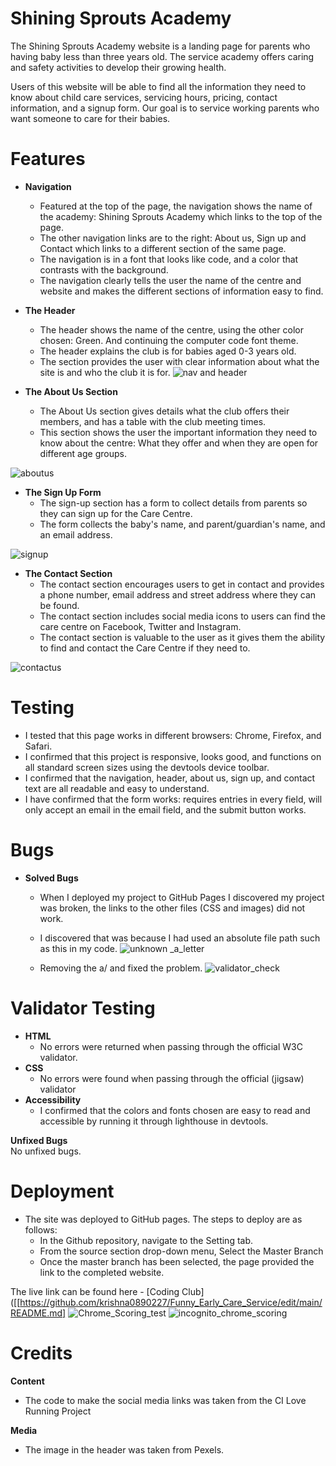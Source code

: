 # Shining Sprouts Academy
The Shining Sprouts Academy website is a landing page for parents who having baby less than three years old. The service academy offers caring and safety activities to develop their growing health. 

Users of this website will be able to find all the information they need to know about child care services, servicing hours, pricing, contact information, and a signup form. Our goal is to service working parents who want someone to care for their babies. 



# Features
*  **Navigation**
     * Featured at the top of the page, the navigation shows the name of the academy: Shining Sprouts Academy which links to the top of the page.
     * The other navigation links are to the right:  About us, Sign up and Contact which links to a different section of the same page.
     * The navigation is in a font that looks like code, and a color that contrasts with the background.
     * The navigation clearly tells the user the name of the centre and website and makes the different sections of information easy to find.
       

 * **The Header**
    * The header shows the name of the centre, using the other color chosen: Green. And continuing the computer code font theme.
    * The header explains the club is for babies aged 0-3 years old.
    * The section provides the user with clear information about what the site is and who the club it is for.
![nav and header](https://github.com/user-attachments/assets/57f5466e-44c2-4baa-a7de-36449d445b94)

  
  * **The About Us Section**
     * The About Us section gives details what the club offers their members, and has a table with the club meeting times.
     * This section shows the user the important information they need to know about the centre: What they offer and when they are open for different age groups.
       
![aboutus](https://github.com/user-attachments/assets/68991424-8d8f-410a-af31-203717929786)

   * **The Sign Up Form**
      * The sign-up section has a form to collect details from parents so they can sign up for the Care Centre.
      * The form collects the baby's name, and parent/guardian's name, and an email address.

![signup](https://github.com/user-attachments/assets/b892ca79-10ce-4926-8b71-5e41ba8e221b)

   * **The Contact Section**
       * The contact section encourages users to get in contact and provides a phone number, email address and street address where they can be found. 
       * The contact section includes social media icons to users can find the care centre  on Facebook, Twitter and  Instagram.
       * The contact section is valuable to the user as it gives them the ability to find and contact the Care Centre if they need to.
          
![contactus](https://github.com/user-attachments/assets/ccea63f6-c271-4c4d-8d8e-c1cbdb55f9ad)

  # Testing 
   * I tested that this page works in different browsers: Chrome, Firefox, and Safari.
   * I confirmed that this project is responsive, looks good, and functions on all standard screen sizes using the devtools device toolbar.
   * I confirmed that the navigation, header, about us, sign up, and contact text are all readable and easy to understand.
   * I have confirmed that the form works: requires entries in every field, will only accept an email in the email field, and the submit button works. 

# Bugs 
   * **Solved Bugs**
      * When I deployed my project to GitHub Pages I discovered my project was broken, the links to the other files (CSS and images) did not work.
      * I discovered that was because I had used an absolute file path such as this in my code.
    ![unknown _a_letter](https://github.com/user-attachments/assets/0cfb1c01-1eb0-43ab-a5d1-17029575ea10)

      * Removing the a/ and fixed the problem.
![validator_check](https://github.com/user-attachments/assets/55084327-b920-4fe9-a2ab-d8d6e4eaeb9a)

# Validator Testing
* **HTML**
    * No errors were returned when passing through the official W3C validator. 
* **CSS**
    * No errors were found when passing through the official (jigsaw) validator
* **Accessibility**
  * I confirmed that the colors and fonts chosen are easy to read and accessible by running it through lighthouse  in devtools.

**Unfixed Bugs**
    <br> No unfixed bugs.
   
  # Deployment
  * The site was deployed to GitHub pages. The steps to deploy are as follows:
      * In the Github repository, navigate to the Setting tab.
      * From the source section drop-down menu, Select the Master Branch
      * Once the master branch has been selected, the page provided the link to the completed website.
   
  The live link can be found here  - [Coding Club]([[https://github.com/krishna0890227/Funny_Early_Care_Service/edit/main/README.md]
![Chrome_Scoring_test](https://github.com/user-attachments/assets/8575649d-2a20-409a-82f1-ea5e17afbe68)
![incognito_chrome_scoring](https://github.com/user-attachments/assets/2bb98fad-f9c7-4c71-a8d2-7a7d4e2f1cd9)

# Credits
**Content**
* The code to make the social media links was taken from the CI Love Running Project

**Media**
* The image in the header was taken from Pexels. 
